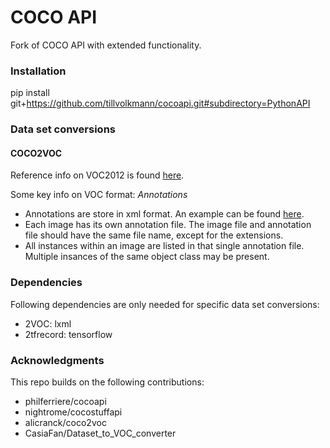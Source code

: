 # COCO API
Fork of COCO API with extended functionality.

### Installation
pip install git+https://github.com/tillvolkmann/cocoapi.git#subdirectory=PythonAPI

### Data set conversions
#### COCO2VOC
Reference info on VOC2012 is found [here](http://host.robots.ox.ac.uk/pascal/VOC/voc2012/htmldoc/).

Some key info on VOC format:
*Annotations*
* Annotations are store in xml format. An example can be found [here](https://gist.github.com/Prasad9/30900b0ef1375cc7385f4d85135fdb44).
* Each image has its own annotation file. The image file and annotation file should have the same file name, except for the extensions.
* All instances within an image are listed in that single annotation file. Multiple insances of the same object class may be present.

### Dependencies
Following dependencies are only needed for specific data set conversions:
* 2VOC: lxml
* 2tfrecord: tensorflow

### Acknowledgments
This repo builds on the following contributions:
* philferriere/cocoapi
* nightrome/cocostuffapi
* alicranck/coco2voc
* CasiaFan/Dataset_to_VOC_converter
